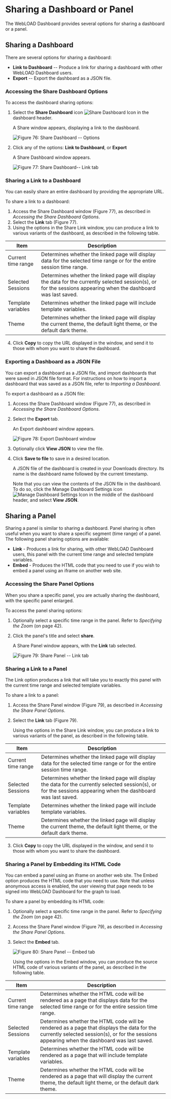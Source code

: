 # Sharing a Dashboard or Panel

The WebLOAD Dashboard provides several options for sharing a dashboard or a panel.

## Sharing a Dashboard

There are several options for sharing a dashboard:

- **Link to Dashboard** -- Produce a link for sharing a dashboard with other WebLOAD Dashboard users.
- **Export** -- Export the dashboard as a JSON file.

### Accessing the Share Dashboard Options

To access the dashboard sharing options:

1. Select the **Share Dashboard** icon ![Share Dashboard Icon](../images/dashboard/sharing-a-dashboard-or-panel/share-dashboard-icon.png) in the dashboard header.

   A Share window appears, displaying a link to the dashboard.

   ![Figure 76: Share Dashboard -- Options](../images/dashboard/sharing-a-dashboard-or-panel/share-dashboard-options.png)

2. Click any of the options: **Link to Dashboard**, or **Export**

   A Share Dashboard window appears.

   ![Figure 77: Share Dashboard-- Link tab](../images/dashboard/sharing-a-dashboard-or-panel/share-dashboard-link-tab.png)

### Sharing a Link to a Dashboard

You can easily share an entire dashboard by providing the appropriate URL.

To share a link to a dashboard:

1. Access the Share Dashboard window (Figure 77), as described in *Accessing the Share Dashboard Options*.
2. Select the **Link** tab (Figure 77).
3. Using the options in the Share Link window, you can produce a link to various variants of the dashboard, as described in the following table.

| Item                       | Description                                                                 |
|----------------------------|-----------------------------------------------------------------------------|
| Current time range         | Determines whether the linked page will display data for the selected time range or for the entire session time range. |
| Selected Sessions          | Determines whether the linked page will display the data for the currently selected session(s), or for the sessions appearing when the dashboard was last saved. |
| Template variables         | Determines whether the linked page will include template variables.         |
| Theme                      | Determines whether the linked page will display the current theme, the default light theme, or the default dark theme. |

4. Click **Copy** to copy the URL displayed in the window, and send it to those with whom you want to share the dashboard.

### Exporting a Dashboard as a JSON File

You can export a dashboard as a JSON file, and import dashboards that were saved in JSON file format. For instructions on how to import a dashboard that was saved as a JSON file, refer to *Importing a Dashboard*.

To export a dashboard as a JSON file:

1. Access the Share Dashboard window (Figure 77), as described in *Accessing the Share Dashboard Options*.
2. Select the **Export** tab.

   An Export dashboard window appears.

   ![Figure 78: Export Dashboard window](../images/dashboard/sharing-a-dashboard-or-panel/export-dashboard-window.png)

3. Optionally click **View JSON** to view the file.
4. Click **Save to file** to save in a desired location.

   A JSON file of the dashboard is created in your Downloads directory. Its name is the dashboard name followed by the current timestamp.

   Note that you can view the contents of the JSON file in the dashboard. To do so, click the Manage Dashboard Settings icon ![Manage Dashboard Settings Icon](../images/dashboard/sharing-a-dashboard-or-panel/manage-dashboard-settings-icon.png) in the middle of the dashboard header, and select **View JSON**.

## Sharing a Panel

Sharing a panel is similar to sharing a dashboard. Panel sharing is often useful when you want to share a specific segment (time range) of a panel. The following panel sharing options are available:

- **Link** - Produces a link for sharing, with other WebLOAD Dashboard users, this panel with the current time range and selected template variables.
- **Embed** - Produces the HTML code that you need to use if you wish to embed a panel using an iframe on another web site.

### Accessing the Share Panel Options

When you share a specific panel, you are actually sharing the dashboard, with the specific panel enlarged.

To access the panel sharing options:

1. Optionally select a specific time range in the panel. Refer to *Specifying the Zoom* (on page 42).
2. Click the panel's title and select **share**.

   A Share Panel window appears, with the **Link** tab selected.

   ![Figure 79: Share Panel -- Link tab](../images/dashboard/sharing-a-dashboard-or-panel/share-panel-link-tab.png)

### Sharing a Link to a Panel

The Link option produces a link that will take you to exactly this panel with the current time range and selected template variables.

To share a link to a panel:

1. Access the Share Panel window (Figure 79), as described in *Accessing the Share Panel Options*.
2. Select the **Link** tab (Figure 79).

   Using the options in the Share Link window, you can produce a link to various variants of the panel, as described in the following table.

| Item                       | Description                                                                 |
|----------------------------|-----------------------------------------------------------------------------|
| Current time range         | Determines whether the linked page will display data for the selected time range or for the entire session time range. |
| Selected Sessions          | Determines whether the linked page will display the data for the currently selected session(s), or for the sessions appearing when the dashboard was last saved. |
| Template variables         | Determines whether the linked page will include template variables.         |
| Theme                      | Determines whether the linked page will display the current theme, the default light theme, or the default dark theme. |

3. Click **Copy** to copy the URL displayed in the window, and send it to those with whom you want to share the dashboard.

### Sharing a Panel by Embedding its HTML Code

You can embed a panel using an iframe on another web site. The Embed option produces the HTML code that you need to use. Note that unless anonymous access is enabled, the user viewing that page needs to be signed into WebLOAD Dashboard for the graph to load.

To share a panel by embedding its HTML code:

1. Optionally select a specific time range in the panel. Refer to *Specifying the Zoom* (on page 42).
2. Access the Share Panel window (Figure 79), as described in *Accessing the Share Panel Options*.
3. Select the **Embed** tab.

   ![Figure 80: Share Panel -- Embed tab](../images/dashboard/sharing-a-dashboard-or-panel/share-panel-embed-tab.png)

   Using the options in the Embed window, you can produce the source HTML code of various variants of the panel, as described in the following table.

| Item                       | Description                                                                 |
|----------------------------|-----------------------------------------------------------------------------|
| Current time range         | Determines whether the HTML code will be rendered as a page that displays data for the selected time range or for the entire session time range. |
| Selected Sessions          | Determines whether the HTML code will be rendered as a page that displays the data for the currently selected session(s), or for the sessions appearing when the dashboard was last saved. |
| Template variables         | Determines whether the HTML code will be rendered as a page that will include template variables. |
| Theme                      | Determines whether the HTML code will be rendered as a page that will display the current theme, the default light theme, or the default dark theme. |
